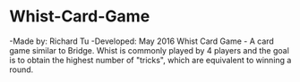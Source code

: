 # Whist-Card-Game
-Made by: Richard Tu
-Developed: May 2016
Whist Card Game - A card game similar to Bridge. Whist is commonly played by 4 players and the goal is to obtain the highest number of "tricks", which are equivalent to winning a round. 
